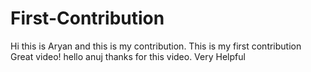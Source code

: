 # First-Contribution
Hi this is Aryan and this is my contribution.
This is my first contribution
Great video!
hello anuj thanks for this video. Very Helpful
